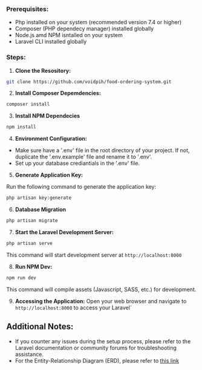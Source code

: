 ### Prerequisites:

-   Php installed on your system (recommended version 7.4 or higher)
-   Composer (PHP dependecy manager) installed globally
-   Node.js amd NPM isntalled on your system
-   Laravel CLI installed globally

### Steps:

1. **Clone the Resository:**

```bash
git clone https://github.com/voidpih/food-ordering-system.git
```

2. **Install Composer Depemdencies:**

```bash
composer install
```

3. **Install NPM Dependecies**

```bash
npm install
```

4. **Environment Configuration:**

-   Make sure have a '.env' file in the root directory of your project. If not, duplicate the '.env.example' file and rename it to '.env'.
-   Set up your database crediantials in the '.env' file.

5. **Generate Application Key:**
   
Run the following command to generate the application key:

```bash
php artisan key:generate
```

6. **Database Migration**

```bash
php artisan migrate
```

7. **Start the Laravel Development Server:**

```bash
php artisan serve
```

This command will start development server at `http://localhost:8000`

8. **Run NPM Dev:**

```bash
npm run dev
```

This command will compile assets (Javascript, SASS, etc.) for development.

9. **Accessing the Application:**
   Open your web browser and navigate to `http://localhost:8000` to access your Laravel`

## Additional Notes:

-   If you counter any issues during the setup process, please refer to the Laravel documentation or community forums for troubleshooting assistance.
-   For the Entity-Relationship Diagram (ERD), please refer to [this link](https://app.eraser.io/workspace/Q1azyO19kEQ4pFmrb5Xt?origin=share)
